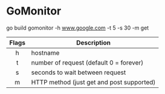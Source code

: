 # GoMonitor

go build
gomonitor -h www.google.com -t 5 -s 30 -m get

| Flags | Description                                 |
|:-----:| --------------------------------------------|
| h     | hostname                                    |
| t     | number of request (default 0 = forever)     |
| s     | seconds to wait between request             |
| m     | HTTP method (just get and post supported)   |